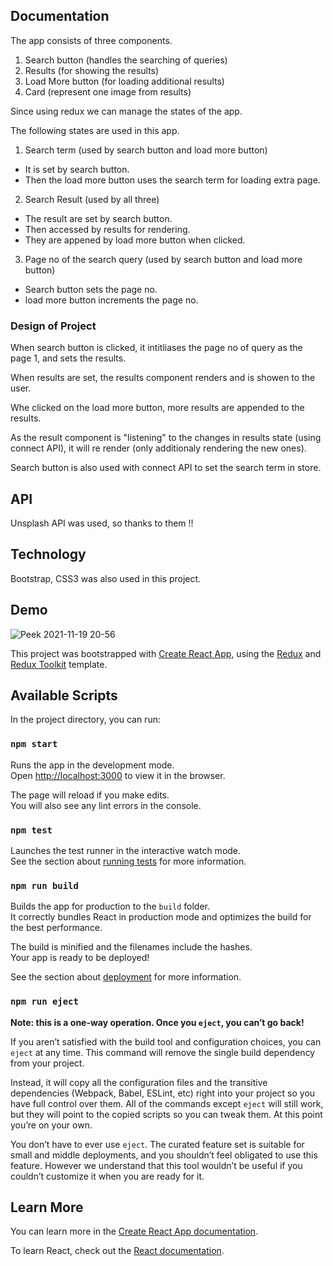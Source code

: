 ## Documentation

The app consists of three components.

1. Search button (handles the searching of queries)
2. Results (for showing the results)
3. Load More button (for loading additional results)
4. Card (represent one image from results)

Since using redux we can manage the states of the app.

The following states are used in this app.

1. Search term (used by search button and load more button)

-   It is set by search button.
-   Then the load more button uses the search term for loading extra page.

2. Search Result (used by all three)

-   The result are set by search button.
-   Then accessed by results for rendering.
-   They are appened by load more button when clicked.

3. Page no of the search query (used by search button and load more button)

-   Search button sets the page no.
-   load more button increments the page no.

### Design of Project

When search button is clicked, it intitliases the page no of query as the page 1, and sets the results.

When results are set, the results component renders and is showen to the user.

Whe clicked on the load more button, more results are appended to the results.

As the result component is "listening" to the changes in results state (using connect API), it will re render (only additionaly rendering the new ones).

Search button is also used with connect API to set the search term in store.

## API

Unsplash API was used, so thanks to them !!

## Technology

Bootstrap, CSS3 was also used in this project.

## Demo

![Peek 2021-11-19 20-56](https://user-images.githubusercontent.com/54475046/142648421-6aaf47e6-a543-4a8a-b787-93c3282d745d.gif)


This project was bootstrapped with [Create React App](https://github.com/facebook/create-react-app), using the [Redux](https://redux.js.org/) and [Redux Toolkit](https://redux-toolkit.js.org/) template.

## Available Scripts

In the project directory, you can run:

### `npm start`

Runs the app in the development mode.<br />
Open [http://localhost:3000](http://localhost:3000) to view it in the browser.

The page will reload if you make edits.<br />
You will also see any lint errors in the console.

### `npm test`

Launches the test runner in the interactive watch mode.<br />
See the section about [running tests](https://facebook.github.io/create-react-app/docs/running-tests) for more information.

### `npm run build`

Builds the app for production to the `build` folder.<br />
It correctly bundles React in production mode and optimizes the build for the best performance.

The build is minified and the filenames include the hashes.<br />
Your app is ready to be deployed!

See the section about [deployment](https://facebook.github.io/create-react-app/docs/deployment) for more information.

### `npm run eject`

**Note: this is a one-way operation. Once you `eject`, you can’t go back!**

If you aren’t satisfied with the build tool and configuration choices, you can `eject` at any time. This command will remove the single build dependency from your project.

Instead, it will copy all the configuration files and the transitive dependencies (Webpack, Babel, ESLint, etc) right into your project so you have full control over them. All of the commands except `eject` will still work, but they will point to the copied scripts so you can tweak them. At this point you’re on your own.

You don’t have to ever use `eject`. The curated feature set is suitable for small and middle deployments, and you shouldn’t feel obligated to use this feature. However we understand that this tool wouldn’t be useful if you couldn’t customize it when you are ready for it.

## Learn More

You can learn more in the [Create React App documentation](https://facebook.github.io/create-react-app/docs/getting-started).

To learn React, check out the [React documentation](https://reactjs.org/).
